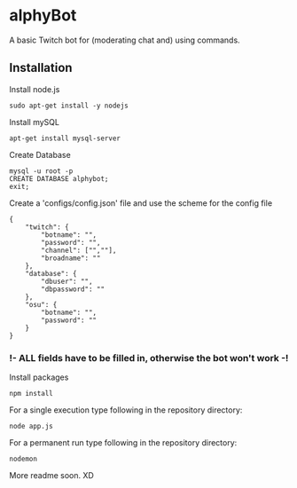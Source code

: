 # alphyBot
A basic Twitch bot for (moderating chat and) using commands.

## Installation

Install node.js

```
sudo apt-get install -y nodejs
```

Install mySQL

```
apt-get install mysql-server
```

Create Database

```
mysql -u root -p
CREATE DATABASE alphybot;
exit;
```

Create a 'configs/config.json' file and use the scheme for the config file

```
{
    "twitch": {
        "botname": "",
        "password": "",
        "channel": ["",""],
        "broadname": ""
    },
    "database": {
        "dbuser": "",
        "dbpassword": ""
    },
    "osu": {
        "botname": "",
        "password": ""
    }
}
```

### !- ALL fields have to be filled in, otherwise the bot won't work -!

Install packages
```
npm install
```

For a single execution type following in the repository directory:

```
node app.js
```

For a permanent run type following in the repository directory:

```
nodemon
```

More readme soon. XD
